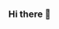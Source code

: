 ### Hi there 👋

<!--
**AndrewFawcet/AndrewFawcet** is a ✨ _special_ ✨ repository because its `README.md` (this file) appears on your GitHub profile.

Here are some ideas to get you started:

- 🔭 I’m currently working on learning how to use github
- 🌱 I’m currently learning java
- 👯 I’m looking to collaborate on simple projects
- 🏃 Fun fact: I like a jog on the weekends, and massive bowls of granola.
-->
